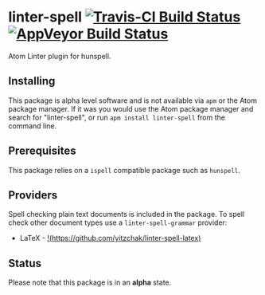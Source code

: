 # linter-spell [![Travis-CI Build Status](https://img.shields.io/travis/yitzchak/linter-spell/master.svg?label=Linux/OSX%20build)](https://travis-ci.org/yitzchak/linter-spell) [![AppVeyor Build Status](https://img.shields.io/appveyor/ci/yitzchak/linter-spell/master.svg?label=Windows%20build)](https://ci.appveyor.com/project/yitzchak/linter-spell)

Atom Linter plugin for hunspell.

## Installing
This package is alpha level software and is not available via `apm` or the Atom
package manager. If it was you would use the Atom package manager and search for
"linter-spell", or run `apm install linter-spell` from the command line.

## Prerequisites
This package relies on a `ispell` compatible package such as `hunspell`.

## Providers
Spell checking plain text documents is included in the package. To spell check
other document types use a `linter-spell-grammar` provider:

  * LaTeX - [!(https://github.com/yitzchak/linter-spell-latex)](linter-spell-latex)

## Status
Please note that this package is in an **alpha** state.

